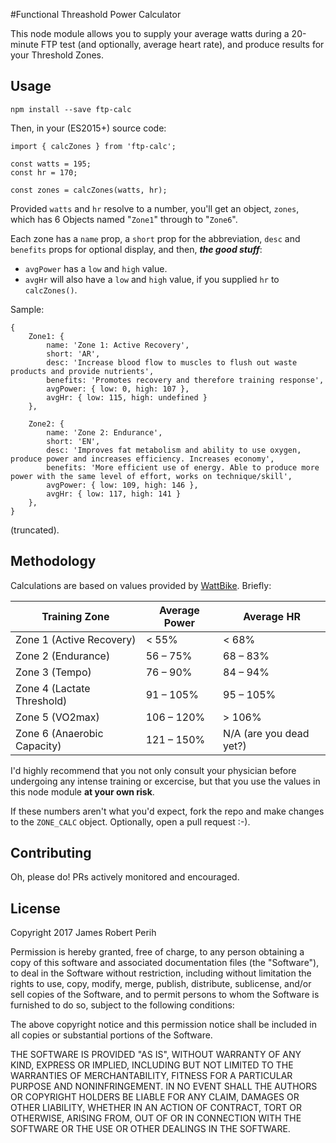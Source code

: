 #Functional Threashold Power Calculator

This node module allows you to supply your average watts during a 20-minute FTP test (and optionally, average heart rate), and produce results for your Threshold Zones.

## Usage
`npm install --save ftp-calc`

Then, in your (ES2015+) source code: 

```
import { calcZones } from 'ftp-calc';

const watts = 195;
const hr = 170;

const zones = calcZones(watts, hr);
```

Provided `watts` and `hr` resolve to a number, you'll get an object, `zones`, which has 6 Objects named "`Zone1`" through to "`Zone6`".

Each zone has a `name` prop, a `short` prop for the abbreviation, `desc` and `benefits` props for optional display, and then, **_the good stuff_**:

- `avgPower` has a `low` and `high` value.
- `avgHr` will also have a `low` and `high` value, if you supplied `hr` to `calcZones()`.

Sample: 

```
{
	Zone1: {
		name: 'Zone 1: Active Recovery',
		short: 'AR',
		desc: 'Increase blood flow to muscles to flush out waste products and provide nutrients',
		benefits: 'Promotes recovery and therefore training response',
		avgPower: { low: 0, high: 107 },
		avgHr: { low: 115, high: undefined }
	},
	
	Zone2: {
		name: 'Zone 2: Endurance',
		short: 'EN',
		desc: 'Improves fat metabolism and ability to use oxygen, produce power and increases efficiency. Increases economy',
		benefits: 'More efficient use of energy. Able to produce more power with the same level of effort, works on technique/skill',
		avgPower: { low: 109, high: 146 },
		avgHr: { low: 117, high: 141 }
	},
}
```

(truncated).

## Methodology
Calculations are based on values provided by [WattBike](https://support.wattbike.com/hc/en-us/articles/115001848349-Functional-Threshold-Power-FTP-Training-Zones). Briefly:

Training Zone | Average Power | Average HR
--- | --- | ---
Zone 1 (Active Recovery) | < 55% | < 68%
Zone 2 (Endurance) | 56 – 75% | 68 – 83%
Zone 3 (Tempo) | 76 – 90% | 84 – 94%
Zone 4 (Lactate Threshold) | 91 – 105% | 95 – 105%
Zone 5 (VO2max) | 106 – 120% | > 106%
Zone 6 (Anaerobic Capacity) | 121 – 150% | N/A (are you dead yet?)

I'd highly recommend that you not only consult your physician before undergoing any intense training or excercise, but that you use the values in this node module **at your own risk**. 

If these numbers aren't what you'd expect, fork the repo and make changes to the `ZONE_CALC` object. Optionally, open a pull request :-).

## Contributing
Oh, please do! PRs actively monitored and encouraged.

## License
Copyright 2017 James Robert Perih

Permission is hereby granted, free of charge, to any person obtaining a copy of this software and associated documentation files (the "Software"), to deal in the Software without restriction, including without limitation the rights to use, copy, modify, merge, publish, distribute, sublicense, and/or sell copies of the Software, and to permit persons to whom the Software is furnished to do so, subject to the following conditions:

The above copyright notice and this permission notice shall be included in all copies or substantial portions of the Software.

THE SOFTWARE IS PROVIDED "AS IS", WITHOUT WARRANTY OF ANY KIND, EXPRESS OR IMPLIED, INCLUDING BUT NOT LIMITED TO THE WARRANTIES OF MERCHANTABILITY, FITNESS FOR A PARTICULAR PURPOSE AND NONINFRINGEMENT. IN NO EVENT SHALL THE AUTHORS OR COPYRIGHT HOLDERS BE LIABLE FOR ANY CLAIM, DAMAGES OR OTHER LIABILITY, WHETHER IN AN ACTION OF CONTRACT, TORT OR OTHERWISE, ARISING FROM, OUT OF OR IN CONNECTION WITH THE SOFTWARE OR THE USE OR OTHER DEALINGS IN THE SOFTWARE.